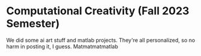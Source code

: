 # Computational Creativity (Fall 2023 Semester)

We did some ai art stuff and matlab projects.  They're all personalized, so no harm in posting it, I guess.
Matmatmatmatlab